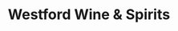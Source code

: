 ---
title: "Westford Wine & Spirits"
url: /westford/westford-wine-und-spirits/
shop: Spirituosen
---